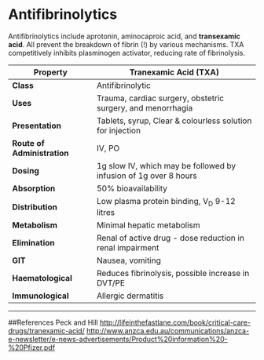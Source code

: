 # Antifibrinolytics

Antifibrinolytics include aprotonin, aminocaproic acid, and **transexamic acid**. All prevent the breakdown of fibrin (!) by various mechanisms. TXA competitively inhibits plasminogen activator, reducing rate of fibrinolysis.

|Property|Tranexamic Acid (TXA)|
|--|--|
|**Class**| Antifibrinolytic
|**Uses**|Trauma, cardiac surgery, obstetric surgery, and menorrhagia
|**Presentation**| Tablets, syrup, Clear & colourless solution for injection
|**Route of Administration**|IV, PO
|**Dosing**| 1g slow IV, which may be followed by infusion of 1g over 8 hours
|**Absorption**|50% bioavailability
|**Distribution**|Low plasma protein binding, V<sub>D</sub> 9-12 litres
|**Metabolism**| Minimal hepatic metabolism
|**Elimination**|Renal of active drug - dose reduction in renal impairment
|**GIT**|Nausea, vomiting
|**Haematological**|Reduces fibrinolysis, possible increase in DVT/PE
|**Immunological**|Allergic dermatitis
---
##References
Peck and Hill
http://lifeinthefastlane.com/book/critical-care-drugs/tranexamic-acid/
http://www.anzca.edu.au/communications/anzca-e-newsletter/e-news-advertisements/Product%20information%20-%20Pfizer.pdf